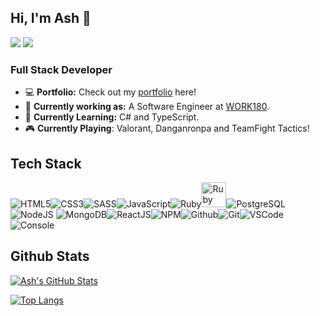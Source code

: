 ## Hi, I'm Ash 👋 

[<img src="https://img.shields.io/badge/Twitter-1DA1F2?style=for-the-badge&logo=twitter&logoColor=white" />](https://twitter.com/Ash_Smith_)
[<img src="https://img.shields.io/badge/LinkedIn-0077B5?style=for-the-badge&logo=linkedin&logoColor=white"/>](https://www.linkedin.com/in/ash-eileen/)

### Full Stack Developer

* 💻 **Portfolio:** Check out my [portfolio](https://ashleysmith.dev/) here!
* 🔭 **Currently working as:** A Software Engineer at [WORK180](https://au.work180.co/). 
* 🌱 **Currently Learning:** C# and TypeScript.
* 🎮 **Currently Playing**: Valorant, Danganronpa and TeamFight Tactics!

## Tech Stack

![HTML5](https://img.icons8.com/color/40/html-5.png)![CSS3](https://img.icons8.com/color/40/css3.png)![SASS](https://img.icons8.com/color/40/sass.png)![JavaScript](https://img.icons8.com/color/40/javascript.png)![Ruby](https://img.icons8.com/color/40/ruby-programming-language.png)<img src="https://upload.wikimedia.org/wikipedia/commons/1/16/Ruby_on_Rails-logo.png" alt="Ruby on Rails" height="40">![PostgreSQL](https://img.icons8.com/color/40/000000/postgreesql.png)![NodeJS](https://img.icons8.com/color/40/nodejs.png)
![MongoDB](https://img.icons8.com/color/40/000000/mongodb.png)![ReactJS](https://img.icons8.com/color/40/react-native.png)![NPM](https://img.icons8.com/color/40/npm.png)![Github](https://img.icons8.com/material-outlined/40/github.png)![Git](https://img.icons8.com/color/40/git.png)![VSCode](https://img.icons8.com/color/40/visual-studio-code-2019.png)![Console](https://img.icons8.com/color/40/console.png)

## Github Stats

[![Ash's GitHub Stats](https://github-readme-stats.vercel.app/api?username=Ash-Eileen&show_icons=true&theme=dracula)](https://github.com/Ash-Eileen)

[![Top Langs](https://github-readme-stats.vercel.app/api/top-langs/?username=Ash-Eileen&layout=compact&theme=dracula)](https://github.com/Ash-Eileen)

<!--
**Ash-Eileen/Ash-Eileen** is a ✨ _special_ ✨ repository because its `README.md` (this file) appears on your GitHub profile.

Here are some ideas to get you started:

- 🔭 I’m currently working on ...
- 🌱 I’m currently learning ...
- 👯 I’m looking to collaborate on ...
- 🤔 I’m looking for help with ...
- 💬 Ask me about ...
- 📫 How to reach me: ...
- 😄 Pronouns: ...
- ⚡ Fun fact: ...
-->
